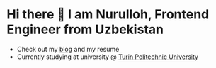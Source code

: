 # Hi there 👋 I am Nurulloh, Frontend Engineer from Uzbekistan

- Check out my [blog](https://t.me/nurulloh_fullstack_developer) and my resume
- Currently studying at university @ [Turin Politechnic University](https://www.youtube.com/c/TurinPolytechnicUniversityinTashkent)
